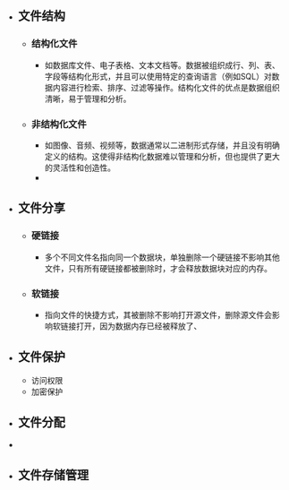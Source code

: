 - ## 文件结构
	- ### 结构化文件
		- 如数据库文件、电子表格、文本文档等。数据被组织成行、列、表、字段等结构化形式，并且可以使用特定的查询语言（例如SQL）对数据内容进行检索、排序、过滤等操作。结构化文件的优点是数据组织清晰，易于管理和分析。
	- ### 非结构化文件
		- 如图像、音频、视频等，数据通常以二进制形式存储，并且没有明确定义的结构。这使得非结构化数据难以管理和分析，但也提供了更大的灵活性和创造性。
		-
- ## 文件分享
	- ### 硬链接
		- 多个不同文件名指向同一个数据块，单独删除一个硬链接不影响其他文件，只有所有硬链接都被删除时，才会释放数据块对应的内存。
	- ### 软链接
		- 指向文件的快捷方式，其被删除不影响打开源文件，删除源文件会影响软链接打开，因为数据内存已经被释放了、
- ## 文件保护
	- 访问权限
	- 加密保护
- ## 文件分配
-
- ## 文件存储管理